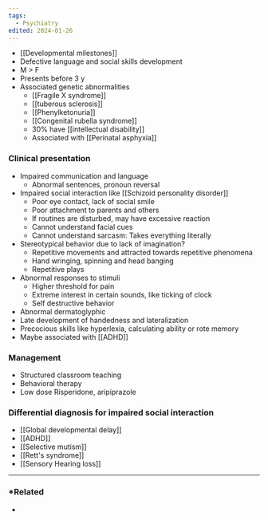 ```yaml
---
tags:
  - Psychiatry
edited: 2024-01-26
---
```

- [[Developmental milestones]] 
- Defective language and social skills development
- M  > F
- Presents before 3 y
- Associated genetic abnormalities
	- [[Fragile X syndrome]]
	- [[tuberous sclerosis]] 
	- [[Phenylketonuria]]
	- [[Congenital rubella syndrome]]
	- 30% have [[intellectual disability]] 
	- Associated with [[Perinatal asphyxia]] 

### Clinical presentation
- Impaired communication and language 
	- Abnormal sentences, pronoun reversal
- Impaired social interaction like [[Schizoid personality disorder]] 
	- Poor eye contact, lack of social smile 
	- Poor attachment to parents and others
	- If routines are disturbed, may have excessive reaction
	- Cannot understand facial cues 
	- Cannot understand sarcasm: Takes everything literally 
- Stereotypical behavior due to lack of imagination?
	- Repetitive movements and attracted towards repetitive phenomena
	- Hand wringing, spinning and head banging
	- Repetitive plays 
- Abnormal responses to stimuli
	- Higher threshold for pain
	- Extreme interest in certain sounds, like ticking of clock
	- Self destructive behavior 
- Abnormal dermatoglyphic
- Late development of handedness and lateralization
- Precocious skills like hyperlexia, calculating ability or rote memory 
- Maybe associated with [[ADHD]] 

### Management
- Structured classroom teaching
- Behavioral therapy
- Low dose Risperidone, aripiprazole 

### Differential diagnosis for impaired social interaction
- [[Global developmental delay]]
- [[ADHD]]
- [[Selective mutism]]
- [[Rett's syndrome]]
- [[Sensory Hearing loss]] 
---
### *Related
- 